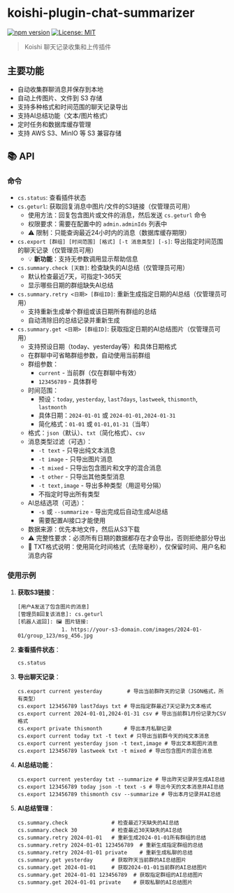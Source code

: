 # koishi-plugin-chat-summarizer

[![npm version](https://badge.fury.io/js/koishi-plugin-chat-summarizer.svg)](https://badge.fury.io/js/koishi-plugin-chat-summarizer)
[![License: MIT](https://img.shields.io/badge/License-MIT-yellow.svg)](https://opensource.org/licenses/MIT)

> Koishi 聊天记录收集和上传插件

## 主要功能

- 自动收集群聊消息并保存到本地
- 自动上传图片、文件到 S3 存储
- 支持多种格式和时间范围的聊天记录导出
- 支持AI总结功能（文本/图片格式）
- 定时任务和数据库缓存管理
- 支持 AWS S3、MinIO 等 S3 兼容存储

## 📚 API

### 命令

- `cs.status`: 查看插件状态
- `cs.geturl`: 获取回复消息中图片/文件的S3链接（仅管理员可用）
  - 使用方法：回复包含图片或文件的消息，然后发送 `cs.geturl` 命令
  - 权限要求：需要在配置中的 `admin.adminIds` 列表中
  - ⚠️ 限制：只能查询最近24小时内的消息（数据库缓存期限）
- `cs.export [群组] [时间范围] [格式] [-t 消息类型] [-s]`: 导出指定时间范围的聊天记录（仅管理员可用）
  - 💡 **新功能**：支持无参数调用显示帮助信息
- `cs.summary.check [天数]`: 检查缺失的AI总结（仅管理员可用）
  - 默认检查最近7天，可指定1-365天
  - 显示哪些日期的群组缺失AI总结
- `cs.summary.retry <日期> [群组ID]`: 重新生成指定日期的AI总结（仅管理员可用）
  - 支持重新生成单个群组或该日期所有群组的总结
  - 自动清除旧的总结记录并重新生成
- `cs.summary.get <日期> [群组ID]`: 获取指定日期的AI总结图片（仅管理员可用）
  - 支持预设日期（today、yesterday等）和具体日期格式
  - 在群聊中可省略群组参数，自动使用当前群组
  - 群组参数：
    - `current` - 当前群（仅在群聊中有效）
    - `123456789` - 具体群号
  - 时间范围：
    - 预设：`today`, `yesterday`, `last7days`, `lastweek`, `thismonth`, `lastmonth`
    - 具体日期：`2024-01-01` 或 `2024-01-01,2024-01-31`
    - 简化格式：`01-01` 或 `01-01,01-31`（当年）
  - 格式：`json`（默认）、`txt`（简化格式）、`csv`
  - 消息类型过滤（可选）：
    - `-t text` - 只导出纯文本消息
    - `-t image` - 只导出图片消息
    - `-t mixed` - 只导出包含图片和文字的混合消息
    - `-t other` - 只导出其他类型消息
    - `-t text,image` - 导出多种类型（用逗号分隔）
    - 不指定时导出所有类型
  - AI总结选项（可选）：
    - `-s` 或 `--summarize` - 导出完成后自动生成AI总结
    - 需要配置AI接口才能使用
  - 数据来源：优先本地文件，然后从S3下载
  - ⚠️ 完整性要求：必须所有日期的数据都存在才会导出，否则拒绝部分导出
  - 📝 TXT格式说明：使用简化时间格式（去除毫秒），仅保留时间、用户名和消息内容

### 使用示例

1. **获取S3链接**：
   ```
   [用户A发送了包含图片的消息]
   [管理员B回复该消息]: cs.geturl
   [机器人返回]: 🖼️ 图片链接:
                 1. https://your-s3-domain.com/images/2024-01-01/group_123/msg_456.jpg
   ```

2. **查看插件状态**：
   ```
   cs.status
   ```

3. **导出聊天记录**：
   ```
   cs.export current yesterday        # 导出当前群昨天的记录（JSON格式，所有类型）
   cs.export 123456789 last7days txt # 导出指定群最近7天记录为文本格式
   cs.export current 2024-01-01,2024-01-31 csv # 导出当前群1月份记录为CSV格式
   cs.export private thismonth       # 导出本月私聊记录
   cs.export current today txt -t text # 只导出当前群今天的纯文本消息
   cs.export current yesterday json -t text,image # 导出文本和图片消息
   cs.export 123456789 lastweek txt -t mixed # 导出包含图片的混合消息
   ```

4. **AI总结功能**：
   ```
   cs.export current yesterday txt --summarize # 导出昨天记录并生成AI总结
   cs.export 123456789 today json -t text -s # 导出今天的文本消息并AI总结
   cs.export 123456789 thismonth csv --summarize # 导出本月记录并AI总结
   
5. **AI总结管理**：
   ```
   cs.summary.check              # 检查最近7天缺失的AI总结
   cs.summary.check 30           # 检查最近30天缺失的AI总结
   cs.summary.retry 2024-01-01   # 重新生成2024-01-01所有群组的总结
   cs.summary.retry 2024-01-01 123456789  # 重新生成指定群组的总结
   cs.summary.retry 2024-01-01 private    # 重新生成私聊的总结
   cs.summary.get yesterday      # 获取昨天当前群的AI总结图片
   cs.summary.get 2024-01-01     # 获取2024-01-01当前群的AI总结图片
   cs.summary.get 2024-01-01 123456789  # 获取指定群组的AI总结图片
   cs.summary.get 2024-01-01 private    # 获取私聊的AI总结图片

